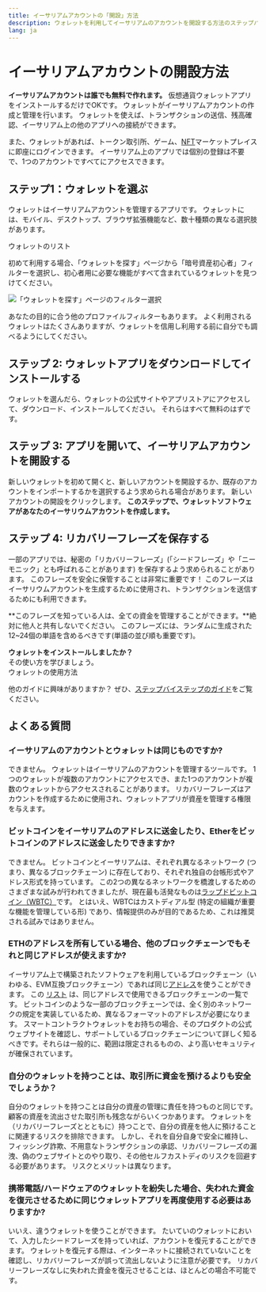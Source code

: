 ```yaml
---
title: イーサリアムアカウントの「開設」方法
description: ウォレットを利用してイーサリアムのアカウントを開設する方法のステップバイステップガイド
lang: ja
---
```


# イーサリアムアカウントの開設方法

**イーサリアムアカウントは誰でも無料で作れます。** 仮想通貨ウォレットアプリをインストールするだけでOKです。 ウォレットがイーサリアムアカウントの作成と管理を行います。 ウォレットを使えば、トランザクションの送信、残高確認、イーサリアム上の他のアプリへの接続ができます。

また、ウォレットがあれば、トークン取引所、ゲーム、[NFT](/glossary/#nft)マーケットプレイスに即座にログインできます。 イーサリアム上のアプリでは個別の登録は不要で、1つのアカウントですべてにアクセスできます。

## ステップ1：ウォレットを選ぶ

ウォレットはイーサリアムアカウントを管理するアプリです。 ウォレットには、モバイル、デスクトップ、ブラウザ拡張機能など、数十種類の異なる選択肢があります。


<ButtonLink href="/wallets/find-wallet/">
  ウォレットのリスト
</ButtonLink>

初めて利用する場合、「ウォレットを探す」ページから「暗号資産初心者」フィルターを選択し、初心者用に必要な機能がすべて含まれているウォレットを見つけてください。

![「ウォレットを探す」ページのフィルター選択](./wallet-box.png)

あなたの目的に合う他のプロファイルフィルターもあります。 よく利用されるウォレットはたくさんありますが、ウォレットを信用し利用する前に自分でも調べるようにしてください。

## ステップ 2: ウォレットアプリをダウンロードしてインストールする

ウォレットを選んだら、ウォレットの公式サイトやアプリストアにアクセスして、ダウンロード、インストールしてください。 それらはすべて無料のはずです。

## ステップ 3: アプリを開いて、イーサリアムアカウントを開設する

新しいウォレットを初めて開くと、新しいアカウントを開設するか、既存のアカウントをインポートするかを選択するよう求められる場合があります。 新しいアカウントの開設をクリックします。 **このステップで、ウォレットソフトウェアがあなたのイーサリウムアカウントを作成します。**

## ステップ 4: リカバリーフレーズを保存する

一部のアプリでは、秘密の「リカバリーフレーズ」(「シードフレーズ」や「ニーモニック」とも呼ばれることがあります) を保存するよう求められることがあります。 このフレーズを安全に保管することは非常に重要です！ このフレーズはイーサリウムアカウントを生成するために使用され、トランザクションを送信するためにも利用できます。

**このフレーズを知っている人は、全ての資金を管理することができます。**絶対に他人と共有しないでください。 このフレーズには、ランダムに生成された12~24個の単語を含めるべきです(単語の並び順も重要です)。

<div>
<Alert variant="update">
<AlertEmoji text=":eyes:"/>
<AlertContent className="flex-row justify-between items-center">
  <div><b>ウォレットをインストールしましたか？</b><br/>その使い方を学びましょう。</div>
  <ButtonLink href="/guides/how-to-use-a-wallet">
    ウォレットの使用方法
  </ButtonLink>
</AlertContent>
</Alert>
</div>

他のガイドに興味がありますか？ ぜひ、[ステップバイステップのガイド](/guides/)をご覧ください。

## よくある質問

### イーサリアムのアカウントとウォレットは同じものですか?

できません。 ウォレットはイーサリアムのアカウントを管理するツールです。 1つのウォレットが複数のアカウントにアクセスでき、また1つのアカウントが複数のウォレットからアクセスされることがあります。 リカバリーフレーズはアカウントを作成するために使用され、ウォレットアプリが資産を管理する権限を与えます。

### ビットコインをイーサリアムのアドレスに送金したり、Etherをビットコインのアドレスに送金したりできますか?

できません。 ビットコインとイーサリアムは、それぞれ異なるネットワーク (つまり、異なるブロックチェーン) に存在しており、それぞれ独自の台帳形式やアドレス形式を持っています。 この2つの異なるネットワークを橋渡しするためのさまざまな試みが行われてきましたが、現在最も活発なものは[ラップドビットコイン（WBTC）](https://www.bitcoin.com/get-started/what-is-wbtc/)です。 とはいえ、WBTCはカストディアル型 (特定の組織が重要な機能を管理している形) であり、情報提供のみが目的であるため、これは推奨される試みではありません。

### ETHのアドレスを所有している場合、他のブロックチェーンでもそれと同じアドレスが使えますか?

イーサリアム上で構築されたソフトウェアを利用しているブロックチェーン（いわゆる、EVM互換ブロックチェーン）であれば同じ[アドレス](/glossary/#address)を使うことができます。 この [リスト](https://chainlist.org/) は、同じアドレスで使用できるブロックチェーンの一覧です。 ビットコインのような一部のブロックチェーンでは、全く別のネットワークの規定を実装しているため、異なるフォーマットのアドレスが必要になります。 スマートコントラクトウォレットをお持ちの場合、そのプロダクトの公式ウェブサイトを確認し、サポートしているブロックチェーンについて詳しく知るべきです。それらは一般的に、範囲は限定されるものの、より高いセキュリティが確保されています。

### 自分のウォレットを持つことは、取引所に資金を預けるよりも安全でしょうか？

自分のウォレットを持つことは自分の資産の管理に責任を持つものと同じです。 顧客の資産を流出させた取引所も残念ながらいくつかあります。 ウォレットを（リカバリーフレーズととともに）持つことで、自分の資産を他人に預けることに関連するリスクを排除できます。 しかし、それを自分自身で安全に維持し、フィッシング詐欺、不用意なトランザクションの承認、リカバリーフレーズの漏洩、偽のウェブサイトとのやり取り、その他セルフカストディのリスクを回避する必要があります。 リスクとメリットは異なります。

### 携帯電話/ハードウェアのウォレットを紛失した場合、失われた資金を復元させるために同じウォレットアプリを再度使用する必要はありますか?

いいえ、違うウォレットを使うことができます。 たいていのウォレットにおいて、入力したシードフレーズを持っていれば、アカウントを復元することができます。 ウォレットを復元する際は、インターネットに接続されていないことを確認し、リカバリーフレーズが誤って流出しないように注意が必要です。 リカバリーフレーズなしに失われた資金を復元させることは、ほとんどの場合不可能です。
